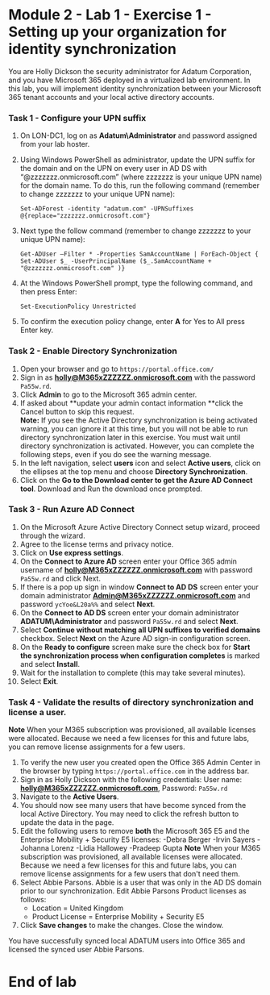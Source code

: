 # Module 2 - Lab 1 - Exercise 1 - Setting up your organization for identity synchronization 

You are Holly Dickson the security administrator for Adatum Corporation, and you have Microsoft 365 deployed in a virtualized lab environment. In this lab, you will implement identity synchronization between your Microsoft 365 tenant accounts and your local active directory accounts.

### Task 1 - Configure your UPN suffix

1.	On LON-DC1, log on as **Adatum\Administrator** and password assigned from your lab hoster.
2.	Using Windows PowerShell as administrator, update the UPN suffix for the domain and on the UPN on every user in AD DS with “@zzzzzzz.onmicrosoft.com” (where zzzzzzz is your unique UPN name) for the domain name. To do this, run the following command (remember to change zzzzzzz to your unique UPN name):

    	Set-ADForest -identity "adatum.com" -UPNSuffixes @{replace="zzzzzzz.onmicrosoft.com"}  
3.	Next type the follow command (remember to change zzzzzzz to your unique UPN name): 

		Get-ADUser –Filter * -Properties SamAccountName | ForEach-Object { Set-ADUser $_ -UserPrincipalName ($_.SamAccountName + "@zzzzzzz.onmicrosoft.com" )}
4.	At the Windows PowerShell prompt, type the following command, and then press Enter:

		Set-ExecutionPolicy Unrestricted  
5.	To confirm the execution policy change, enter **A** for Yes to All press Enter key.
 
### Task 2 - Enable Directory Synchronization

1.	Open your browser and go to `https://portal.office.com/`   
2.	Sign in as **holly@M365xZZZZZZ.onmicrosoft.com** with the password `Pa55w.rd`.    
3.	Click **Admin** to go to the Microsoft 365 admin center.
4.	If asked about **update your admin contact information **click the Cancel button to skip this request.  
	**Note:** If you see the Active Directory synchronization is being activated warning, you can ignore it at this time, but you will not be able to run directory synchronization later in this exercise. You must wait until directory synchronization is activated. However, you can complete the following steps, even if you do see the warning message.  
5.	In the left navigation, select **users** icon and select **Active users**, click on the ellipses at the top menu and choose **Directory Synchronization**.   
6.	Click on the **Go to the Download center to get the Azure AD Connect tool**.   Download and Run the download once prompted.
    
### Task 3 - Run Azure AD Connect

1.	On the Microsoft Azure Active Directory Connect setup wizard, proceed through the wizard. 
2.	Agree to the license terms and privacy notice.
3.	Click on **Use express settings**.   
4.	On the **Connect to Azure AD** screen enter your Office 365 admin username of 
**holly@M365xZZZZZZ.onmicrosoft.com** with password `Pa55w.rd` and click Next.   
5.	If there is a pop up sign in window **Connect to AD DS** screen enter your domain administrator **Admin@M365xZZZZZZ.onmicrosoft.com** and password `ycYoe&L20a%%` and select **Next**.   
6.	On the **Connect to AD DS** screen enter your domain administrator **ADATUM\Administrator** and password `Pa55w.rd` and select **Next**.
7.	Select **Continue without matching all UPN suffixes to verified domains** checkbox. Select **Next** on the Azure AD sign-in configuration screen.   
8.	On the **Ready to configure** screen make sure the check box for **Start the synchronization process when configuration completes** is marked and select **Install**.   
9.	Wait for the installation to complete (this may take several minutes).   
10.	Select **Exit**.   

### Task 4 - Validate the results of directory synchronization and license a user. 

**Note**  When your M365 subscription was provisioned, all available licenses were allocated. Because we need a few licenses for this and future labs, you can remove
license assignments for a few users.

1.	To verify the new user you created open the Office 365 Admin Center in the browser by typing `https://portal.office.com` in the address bar.  
2.	Sign in as Holly Dickson with the following credentials:  User name: **holly@M365xZZZZZZ.onmicrosoft.com**, Password: `Pa55w.rd`  
3.	Navigate to the **Active Users**.  
4.	You should now see many users that have become synced from the local Active Directory.  You may need to click the refresh button to update the data in the page.  
5.	Edit the following users to remove **both** the Microsoft 365 E5 and the Enterprise Mobility + Security E5 licenses:
	-Debra Berger
	-Irvin Sayers
	-Johanna Lorenz
	-Lidia Hallowey
	-Pradeep Gupta
**Note**  When your M365 subscription was provisioned, all available licenses were allocated. Because we need a few licenses for this and future labs, you can remove
license assignments for a few users that don't need them.
6.	Select Abbie Parsons.  Abbie is a user that was only in the AD DS domain prior to our synchronization. Edit Abbie Parsons Product licenses as follows: 
	- Location = United Kingdom
	- Product License = Enterprise Mobility + Security E5
7.	Click **Save changes** to make the changes. Close the window.

You have successfully synced local ADATUM users into Office 365 and licensed the synced user Abbie Parsons.

# End of lab  

 
